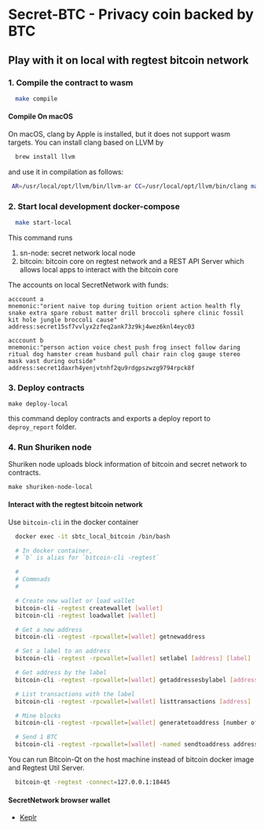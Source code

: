 # Secret-BTC - Privacy coin backed by BTC

## Play with it on local with regtest bitcoin network

### 1. Compile the contract to wasm

```bash
  make compile
```

#### Compile On macOS

On macOS, clang by Apple is installed, but it does not support wasm targets.
You can install clang based on LLVM by

```bash
  brew install llvm
```

and use it in compilation as follows:

```bash
 AR=/usr/local/opt/llvm/bin/llvm-ar CC=/usr/local/opt/llvm/bin/clang make compile
```

### 2. Start local development docker-compose

```bash
  make start-local
```

This command runs

1. sn-node: secret network local node
2. bitcoin: bitcoin core on regtest network and a REST API Server which allows local apps to interact with the bitcoin core

The accounts on local SecretNetwork with funds:

```text
acccount a
mnemonic:"orient naive top during tuition orient action health fly snake extra spare robust matter drill broccoli sphere clinic fossil kit hole jungle broccoli cause"
address:secret15sf7vvlyx2zfeq2ank73z9kj4wez6knl4eyc03

acccount b
mnemonic:"person action voice chest push frog insect follow daring ritual dog hamster cream husband pull chair rain clog gauge stereo mask vast during outside"
address:secret1daxrh4yenjvtnhf2qu9rdgpszwzg9794rpck8f
```

### 3. Deploy contracts

`make deploy-local`

this command deploy contracts and exports a deploy report to `deproy_report` folder.

### 4. Run Shuriken node

Shuriken node uploads block information of bitcoin and secret network to contracts.

`make shuriken-node-local`

#### Interact with the regtest bitcoin network

Use `bitcoin-cli` in the docker container

```bash
  docker exec -it sbtc_local_bitcoin /bin/bash

  # In docker container,
  # `b` is alias for `bitcoin-cli -regtest`

  #
  # Commnads
  #

  # Create new wallet or load wallet
  bitcoin-cli -regtest createwallet [wallet]
  bitcoin-cli -regtest loadwallet [wallet]

  # Get a new address
  bitcoin-cli -regtest -rpcwallet=[wallet] getnewaddress

  # Set a label to an address
  bitcoin-cli -regtest -rpcwallet=[wallet] setlabel [address] [label]

  # Get address by the label
  bitcoin-cli -regtest -rpcwallet=[wallet] getaddressesbylabel [address]

  # List transactions with the label
  bitcoin-cli -regtest -rpcwallet=[wallet] listtransactions [address]

  # Mine blocks
  bitcoin-cli -regtest -rpcwallet=[wallet] generatetoaddress [number of blocks] [your address]

  # Send 1 BTC
  bitcoin-cli -regtest -rpcwallet=[wallet] -named sendtoaddress address=[recipient] amount=1 fee_rate=25

```

You can run Bitcoin-Qt on the host machine instead of bitcoin docker image and Regtest Util Server.

```bash
  bitcoin-qt -regtest -connect=127.0.0.1:18445
```

#### SecretNetwork browser wallet

- [Keplr](https://chrome.google.com/webstore/detail/keplr/dmkamcknogkgcdfhhbddcghachkejeap)
